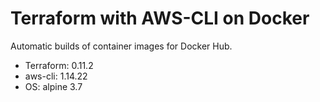 # Terraform with AWS-CLI on Docker
Automatic builds of container images for Docker Hub.

- Terraform: 0.11.2
- aws-cli: 1.14.22
- OS: alpine 3.7
